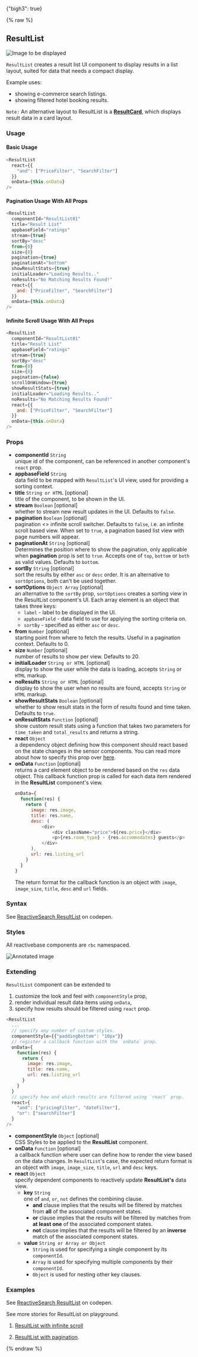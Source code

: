 {"bigh3": true}

{% raw %}

## ResultList

![Image to be displayed](https://i.imgur.com/X3WPi1k.png)

`ResultList` creates a result list UI component to display results in a list layout, suited for data that needs a compact display.

Example uses:

* showing e-commerce search listings.
* showing filtered hotel booking results.

`Note:` An alternative layout to ResultList is a [**ResultCard**](v1.0.0/search-components/ResultCard.html), which displays result data in a card layout.

### Usage

#### Basic Usage

```js
<ResultList
  react={{
    "and": ["PriceFilter", "SearchFilter"]
  }}
  onData={this.onData}
/>
```

#### Pagination Usage With All Props

```js
<ResultList
  componentId="ResultList01"
  title="Result List"
  appbaseField="ratings"
  stream={true}  
  sortBy="desc"
  from={0}
  size={8}
  pagination={true}
  paginationAt="bottom"
  showResultStats={true}
  initialLoader="Loading Results.."
  noResults="No Matching Results Found!"
  react={{
    and: ["PriceFilter", "SearchFilter"]
  }}
  onData={this.onData}
/>
```

#### Infinite Scroll Usage With All Props

```js
<ResultList
  componentId="ResultList01"
  title="Result List"
  appbaseField="ratings"
  stream={true}  
  sortBy="desc"
  from={0}
  size={8}
  pagination={false}
  scrollOnWindow={true}
  showResultStats={true}
  initialLoader="Loading Results.."
  noResults="No Matching Results Found!"
  react={{
    and: ["PriceFilter", "SearchFilter"]
  }}
  onData={this.onData}
/>
```

### Props

- **componentId** `String`  
    unique id of the component, can be referenced in another component's `react` prop.
- **appbaseField** `String`  
    data field to be mapped with `ResultList`'s UI view, used for providing a sorting context.
- **title** `String or HTML` [optional]  
    title of the component, to be shown in the UI.
- **stream** `Boolean` [optional]  
    whether to stream new result updates in the UI. Defaults to `false`.
- **pagination** `Boolean` [optional]  
    pagination <> infinite scroll switcher. Defaults to `false`, i.e. an infinite scroll based view. When set to `true`, a pagination based list view with page numbers will appear.
- **paginationAt** `String` [optional]  
    Determines the position where to show the pagination, only applicable when **pagination** prop is set to `true`. Accepts one of `top`, `bottom` or `both` as valid values. Defaults to `bottom`.
-  **sortBy** `String` [optional]  
    sort the results by either `asc` or `desc` order. It is an alternative to `sortOptions`, both can't be used together.
- **sortOptions** `Object Array` [optional]  
    an alternative to the `sortBy` prop, `sortOptions` creates a sorting view in the ResultList component's UI. Each array element is an object that takes three keys:
    - `label` - label to be displayed in the UI.
    - `appbaseField` - data field to use for applying the sorting criteria on.
    - `sortBy` - specified as either `asc` or `desc`.
- **from** `Number` [optional]  
    starting point from where to fetch the results. Useful in a pagination context. Defaults to 0.
- **size** `Number` [optional]  
    number of results to show per view. Defaults to 20.
- **initialLoader** `String or HTML` [optional]  
    display to show the user while the data is loading, accepts `String` or `HTML` markup.
- **noResults** `String or HTML` [optional]  
    display to show the user when no results are found, accepts `String` or `HTML` markup.
- **showResultStats** `Boolean` [optional]  
    whether to show result stats in the form of results found and time taken. Defaults to `true`.
- **onResultStats** `Function` [optional]  
    show custom result stats using a function that takes two parameters for `time_taken` and `total_results` and returns a string.
- **react** `Object`  
    a dependency object defining how this component should react based on the state changes in the sensor components. You can read more about how to specify this prop over [here](v1.0.0/advanced/React.html).
- **onData** `Function` [optional]  
    returns a card element object to be rendered based on the `res` data object. This callback function prop is called for each data item rendered in the **ResultList** component's view.
    ```js
    onData={
      function(res) {
        return {
          image: res.image,
          title: res.name,
          desc: (
              <div>
                  <div className="price">${res.price}</div>
                  <p>{res.room_type} · {res.accommodates} guests</p>
              </div>
          ),
          url: res.listing_url
        }
      }
    }
    ```
    The return format for the callback function is an object with `image`, `image_size`, `title`, `desc` and `url` fields.

### Syntax

<p data-height="500" data-theme-id="light" data-slug-hash="MmmyYa" data-default-tab="js" data-user="sids-aquarius" data-embed-version="2" data-pen-title="ReactiveSearch ResultList" class="codepen">See <a href="http://codepen.io/sids-aquarius/pen/MmmyYa/">ReactiveSearch ResultList</a> on codepen.</p>
<script async src="https://production-assets.codepen.io/assets/embed/ei.js"></script>

### Styles

All reactivebase components are `rbc` namespaced.

![Annotated image](https://i.imgur.com/ngVXOoB.png)

### Extending

`ResultList` component can be extended to
1. customize the look and feel with `componentStyle` prop,
2. render individual result data items using `onData`,
3. specify how results should be filtered using `react` prop.

```js
<ResultList
  ...
  // specify any number of custom styles.
  componentStyle={{"paddingBottom": "10px"}}
  // register a callback function with the `onData` prop.
  onData={
    function(res) {
      return {
        image: res.image,
        title: res.name,
        url: res.listing_url
      }
    }
  }
  // specify how and which results are filtered using `react` prop.
  react={
    "and": ["pricingFilter", "dateFilter"],
    "or": ["searchFilter"]
  }
/>
```

- **componentStyle** `Object` [optional]  
    CSS Styles to be applied to the **ResultList** component.
- **onData** `Function` [optional]  
    a callback function where user can define how to render the view based on the data changes. In `ResultList`'s case, the expected return format is an object with `image`, `image_size`, `title`, `url` and `desc` keys.
- **react** `Object`  
    specify dependent components to reactively update **ResultList's** data view.
    - **key** `String`  
        one of `and`, `or`, `not` defines the combining clause.
        - **and** clause implies that the results will be filtered by matches from **all** of the associated component states.
        - **or** clause implies that the results will be filtered by matches from **at least one** of the associated component states.
        - **not** clause implies that the results will be filtered by an **inverse** match of the associated component states.
    - **value** `String or Array or Object`  
        - `String` is used for specifying a single component by its `componentId`.
        - `Array` is used for specifying multiple components by their `componentId`.
        - `Object` is used for nesting other key clauses.


### Examples

<p data-height="500" data-theme-id="light" data-slug-hash="MmmyYa" data-default-tab="result" data-user="sids-aquarius" data-embed-version="2" data-pen-title="ReactiveSearch ResultList" class="codepen">See <a href="http://codepen.io/sids-aquarius/pen/MmmyYa/">ReactiveSearch ResultList</a> on codepen.</p>
<script async src="https://production-assets.codepen.io/assets/embed/ei.js"></script>

See more stories for ResultList on playground.

1. [ResultList with infinite scroll](../playground/?selectedKind=s%2FResultList&selectedStory=Basic&full=0&down=1&left=1&panelRight=0&downPanel=kadirahq%2Fstorybook-addon-knobs&filterBy=ReactiveSearch)

2. [ResultList with pagination](../playground/?selectedKind=s%2FResultList&selectedStory=With+Pagination&full=0&down=1&left=1&panelRight=0&downPanel=kadirahq%2Fstorybook-addon-knobs&filterBy=ReactiveSearch).

{% endraw %}
